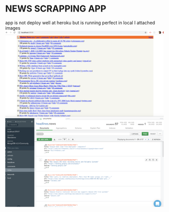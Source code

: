 # NEWS SCRAPPING APP

app is not deploy well at heroku but is running perfect in local I attached images
![](https://github.com/fumacarne/scrap/blob/master/images/Screen%20Shot%202020-04-13%20at%2018.12.55.png)
![](images/Screen%20Shot%202020-04-13%20at%2018.17.15.png)
